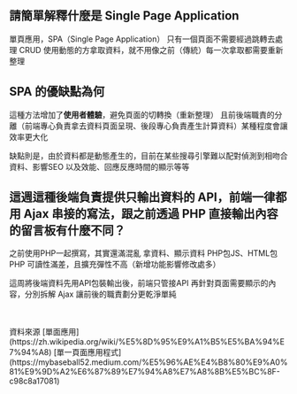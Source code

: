 ## 請簡單解釋什麼是 Single Page Application
單頁應用，SPA（Single Page Application）
只有一個頁面不需要經過跳轉去處理 CRUD
使用動態的方拿取資料，就不用像之前（傳統）每一次拿取都需要重新整理

## SPA 的優缺點為何
這種方法增加了**使用者體驗**，避免頁面的切轉換（重新整理）
且前後端職責的分離（前端專心負責拿去資料頁面呈現、後段專心負責產生計算資料）某種程度會讓效率更大化

缺點則是，由於資料都是動態產生的，目前在某些搜尋引擎難以配對偵測到相吻合資料、影響SEO
以及效能、回應反應時間的顯示等等


## 這週這種後端負責提供只輸出資料的 API，前端一律都用 Ajax 串接的寫法，跟之前透過 PHP 直接輸出內容的留言板有什麼不同？
之前使用PHP一起撰寫，其實還滿混亂
拿資料、顯示資料 PHP包JS、HTML包PHP
可讀性滿差，且擴充彈性不高（新增功能影響修改處多）

這周將後端資料先用API包裝輸出後，前端只管接API
再針對頁面需要顯示的內容，分別拆解 Ajax
讓前後的職責劃分更乾淨單純

<br>
<br>
資料來源
[單面應用](https://zh.wikipedia.org/wiki/%E5%8D%95%E9%A1%B5%E5%BA%94%E7%94%A8)
[單一頁面應用程式](https://mybaseball52.medium.com/%E5%96%AE%E4%B8%80%E9%A0%81%E9%9D%A2%E6%87%89%E7%94%A8%E7%A8%8B%E5%BC%8F-c98c8a17081)
